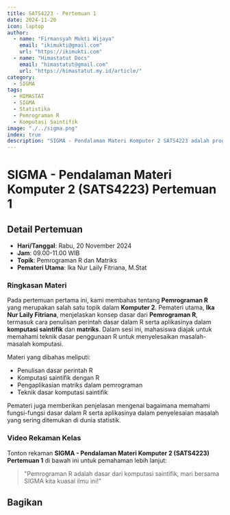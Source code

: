 ```yaml
--- 
title: SATS4223 - Pertemuan 1
date: 2024-11-20
icon: laptop
author:
  - name: "Firmansyah Mukti Wijaya"
    email: "ikimukti@gmail.com"
    url: "https://ikimukti.com"
  - name: "Himastatut Docs"
    email: "himastatut@gmail.com"
    url: "https://himastatut.my.id/article/"
category:
  - SIGMA
tags:
  - HIMASTAT
  - SIGMA
  - Statistika
  - Pemrograman R
  - Komputasi Saintifik
image: "./../sigma.png"
index: true
description: "SIGMA - Pendalaman Materi Komputer 2 SATS4223 adalah program untuk memperdalam pemahaman mahasiswa dalam mata kuliah Komputer 2, khususnya pada topik Pemrograman R dan Komputasi Saintifik."
--- 
```


# SIGMA - Pendalaman Materi Komputer 2 (SATS4223) Pertemuan 1

## Detail Pertemuan

- **Hari/Tanggal**: Rabu, 20 November 2024
- **Jam**: 09.00-11.00 WIB
- **Topik**: Pemrograman R dan Matriks
- **Pemateri Utama**: Ika Nur Laily Fitriana, M.Stat

### Ringkasan Materi
Pada pertemuan pertama ini, kami membahas tentang **Pemrograman R** yang merupakan salah satu topik dalam **Komputer 2**. Pemateri utama, **Ika Nur Laily Fitriana**, menjelaskan konsep dasar dari **Pemrograman R**, termasuk cara penulisan perintah dasar dalam R serta aplikasinya dalam **komputasi saintifik** dan **matriks**. Dalam sesi ini, mahasiswa diajak untuk memahami teknik dasar penggunaan R untuk menyelesaikan masalah-masalah komputasi.

Materi yang dibahas meliputi:
- Penulisan dasar perintah R
- Komputasi saintifik dengan R
- Pengaplikasian matriks dalam pemrograman
- Teknik dasar komputasi saintifik

Pemateri juga memberikan penjelasan mengenai bagaimana memahami fungsi-fungsi dasar dalam R serta aplikasinya dalam penyelesaian masalah yang sering ditemukan di dunia statistik.

### Video Rekaman Kelas
Tonton rekaman **SIGMA - Pendalaman Materi Komputer 2 (SATS4223) Pertemuan 1** di bawah ini untuk pemahaman lebih lanjut:

<VidStack
  src="https://www.youtube.com/watch?v=Y3XPTdxNpig"
  title="SIGMA - Pendalaman Materi Komputer 2 (SATS4223) Pertemuan 1"
/>

> "Pemrograman R adalah dasar dari komputasi saintifik, mari bersama SIGMA kita kuasai ilmu ini!"


## Bagikan
<Share colorful />
<GitContributors />
<GitChangelog />